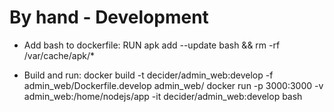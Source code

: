 By hand - Development
===========================================================
- Add bash to dockerfile:
RUN apk add --update bash && rm -rf /var/cache/apk/*

- Build and run:
docker build -t decider/admin_web:develop -f admin_web/Dockerfile.develop admin_web/
docker run -p 3000:3000 -v admin_web:/home/nodejs/app -it decider/admin_web:develop bash
